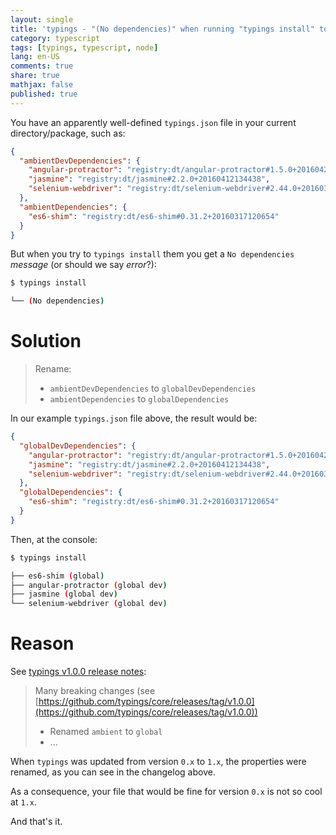 ```yaml
---
layout: single
title: 'typings - "(No dependencies)" when running "typings install" to get type definitions (TypeScript)'
category: typescript
tags: [typings, typescript, node]
lang: en-US
comments: true
share: true
mathjax: false
published: true
---
```


You have an apparently well-defined `typings.json` file in your current directory/package, such as:

```json
{
  "ambientDevDependencies": {
    "angular-protractor": "registry:dt/angular-protractor#1.5.0+20160425143459",
    "jasmine": "registry:dt/jasmine#2.2.0+20160412134438",
    "selenium-webdriver": "registry:dt/selenium-webdriver#2.44.0+20160317120654"
  },
  "ambientDependencies": {
    "es6-shim": "registry:dt/es6-shim#0.31.2+20160317120654"
  }
}
```


But when you try to `typings install` them you get a `No dependencies` *message* (or should we say *error*?):

```bash
$ typings install

└── (No dependencies)
```

# Solution

> Rename:
> 
> - `ambientDevDependencies` to `globalDevDependencies`
> - `ambientDependencies` to `globalDependencies`

In our example `typings.json` file above, the result would be:

```json
{
  "globalDevDependencies": {
    "angular-protractor": "registry:dt/angular-protractor#1.5.0+20160425143459",
    "jasmine": "registry:dt/jasmine#2.2.0+20160412134438",
    "selenium-webdriver": "registry:dt/selenium-webdriver#2.44.0+20160317120654"
  },
  "globalDependencies": {
    "es6-shim": "registry:dt/es6-shim#0.31.2+20160317120654"
  }
}
```

Then, at the console:

```bash
$ typings install

├── es6-shim (global)
├── angular-protractor (global dev)
├── jasmine (global dev)
└── selenium-webdriver (global dev)
```

# Reason

See [typings v1.0.0 release notes](https://github.com/typings/typings/releases/tag/v1.0.0):

> Many breaking changes (see [https://github.com/typings/core/releases/tag/v1.0.0](https://github.com/typings/core/releases/tag/v1.0.0))
> - Renamed `ambient` to `global`
> - ...

When `typings` was updated from version `0.x` to `1.x`, the properties were renamed, as you can see in the changelog above.

As a consequence, your file that would be fine for version `0.x` is not so cool at `1.x`.

And that's it.

